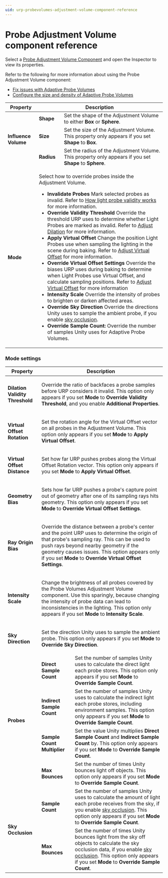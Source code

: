 ```yaml
---
uid: urp-probevolumes-adjustment-volume-component-reference
---
```

# Probe Adjustment Volume component reference

Select a [Probe Adjustment Volume Component](probevolumes-fixissues.md#add-a-probe-adjustment-volume-component) and open the Inspector to view its properties.

Refer to the following for more information about using the Probe Adjustment Volume component:

- [Fix issues with Adaptive Probe Volumes](probevolumes-fixissues.md)
- [Configure the size and density of Adaptive Probe Volumes](probevolumes-changedensity.md)

<table>
    <thead>
        <tr>
            <th><strong>Property</strong></th>
            <th colspan="2"><strong>Description</strong></th>
        </tr>
    </thead>
    <tbody>
        <tr>
            <td rowspan="4"><strong>Influence Volume</strong></td>
        </tr>
        <tr>
            <td><strong>Shape</strong></td>
            <td>Set the shape of the Adjustment Volume to either <strong>Box</strong> or <strong>Sphere</strong>.</td>
        </tr>
        <tr>
            <td><strong>Size</strong></td>
            <td>Set the size of the Adjustment Volume. This property only appears if you set <strong>Shape</strong> to <strong>Box</strong>. </td>
        </tr>
        <tr>
            <td><strong>Radius</strong></td>
            <td>Set the radius of the Adjustment Volume. This property only appears if you set <strong>Shape</strong> to <strong>Sphere</strong>.</td>
        </tr>
        <tr>
            <td><strong>Mode</strong></td>
            <td colspan="2">
                <p>Select how to override probes inside the Adjustment Volume.</p>
                <ul>
                    <li><strong>Invalidate Probes</strong> Mark selected probes as invalid. Refer to <a href="probevolumes-fixissues.md#how-light-probe-validity-works">How light probe validity works</a> for more information.</li>
                    <li><strong>Override Validity Threshold</strong> Override the threshold URP uses to determine whether Light Probes are marked as invalid. Refer to <a href="probevolumes-fixissues.md#adjust-dilation">Adjust Dilation</a> for more information.</li>
                    <li><strong>Apply Virtual Offset</strong> Change the position Light Probes use when sampling the lighting in the scene during baking. Refer to <a href="probevolumes-fixissues.md#adjust-virtual-offset">Adjust Virtual Offset</a> for more information.</li>
                    <li><strong>Override Virtual Offset Settings</strong> Override the biases URP uses during baking to determine when Light Probes use Virtual Offset, and calculate sampling positions. Refer to <a href="probevolumes-fixissues.md#adjust-virtual-offset">Adjust Virtual Offset</a> for more information</li>
                    <li><strong>Intensity Scale</strong> Override the intensity of probes to brighten or darken affected areas.</li>
                    <li><strong>Override Sky Direction</strong> Override the directions Unity uses to sample the ambient probe, if you enable <a href="probevolumes-skyocclusion.md">sky occlusion</a>.</li>
                    <li><strong>Override Sample Count:</strong> Override the number of samples Unity uses for Adaptive Probe Volumes.</li>                      
                </ul>
            </td>
        </tr>
    </tbody>
</table>

### Mode settings

<table>
    <thead>
        <tr>
            <th><strong>Property</strong></th>
            <th colspan="2"><strong>Description</strong></th>
        </tr>
    </thead>
    <tbody>
        <tr>
            <td><strong>Dilation Validity Threshold</strong></td>
            <td colspan="2">
                <p>Override the ratio of backfaces a probe samples before URP considers it invalid. This option only appears if you set <b>Mode</b> to <b>Override Validity Threshold</b>, and you enable <b>Additional Properties</b>.</p>
            </td>
        </tr>
        <tr>
            <td><strong>Virtual Offset Rotation</strong></td>
            <td colspan="2">
                <p>Set the rotation angle for the Virtual Offset vector on all probes in the Adjustment Volume. This option only appears if you set <b>Mode</b> to <b>Apply Virtual Offset</b>.</p>
            </td>
        </tr>
        <tr>
            <td><strong>Virtual Offset Distance</strong></td>
            <td colspan="2">
                <p>Set how far URP pushes probes along the Virtual Offset Rotation vector. This option only appears if you set <b>Mode</b> to <b>Apply Virtual Offset</b>.</p>
            </td>
        </tr>
        <tr>
            <td><strong>Geometry Bias</strong></td>
            <td colspan="2">
                <p>Sets how far URP pushes a probe's capture point out of geometry after one of its sampling rays hits geometry. This option only appears if you set <b>Mode</b> to <b>Override Virtual Offset Settings</b>.</p>
            </td>
        </tr>
        <tr>
            <td><strong>Ray Origin Bias</strong></td>
            <td colspan="2"><p>Override the distance between a probe's center and the point URP uses to determine the origin of that probe's sampling ray. This can be used to push rays beyond nearby geometry if the geometry causes issues. This option appears only if you set <b>Mode</b> to <b>Override Virtual Offset Settings</b>.</p>   
            </td>
        </tr>
        <tr>
            <td><strong>Intensity Scale</strong></td>
            <td colspan="2">
                <p>Change the brightness of all probes covered by the Probe Volumes Adjustment Volume component. Use this sparingly, because changing the intensity of probe data can lead to inconsistencies in the lighting. This option only appears if you set <strong>Mode</strong> to <strong>Intensity Scale</strong>.</p>
            </td>
        </tr>
        <tr>
            <td><strong>Sky Direction</strong></td>
            <td colspan="2">
                <p>Set the direction Unity uses to sample the ambient probe. This option only appears if you set <strong>Mode</strong> to <strong>Override Sky Direction</strong>.</p>
            </td>
        </tr>
        <tr>
            <td rowspan="5"><strong>Probes</strong></td>
        </tr>
        <tr>
            <td><strong>Direct Sample Count</strong></td>
            <td>Set the number of samples Unity uses to calculate the direct light each probe stores. This option only appears if you set <strong>Mode</strong> to <strong>Override Sample Count</strong>.</td>
        </tr>
        <tr>
            <td><strong>Indirect Sample Count</strong></td>
            <td>Set the number of samples Unity uses to calculate the indirect light each probe stores, including environment samples. This option only appears if you set <strong>Mode</strong> to <strong>Override Sample Count</strong>.</td>
        </tr>
        <tr>
            <td><strong>Sample Count Multiplier</strong></td>
            <td>Set the value Unity multiplies <strong>Direct Sample Count</strong> and <strong>Indirect Sample Count</strong> by. This option only appears if you set <strong>Mode</strong> to <strong>Override Sample Count</strong>.</td>
        </tr>
        <tr>
            <td><strong>Max Bounces</strong></td>
            <td>Set the number of times Unity bounces light off objects. This option only appears if you set <strong>Mode</strong> to <strong>Override Sample Count</strong>.</td>
        </tr>
        <tr>
            <td colspan="1" rowspan="10"><strong>Sky Occlusion</strong></td>
        </tr>        
        <tr>
            <td><strong>Sample Count</strong></td>
            <td>Set the number of samples Unity uses to calculate the amount of light each probe receives from the sky, if you enable <a href="probevolumes-skyocclusion.md">sky occlusion</a>. This option only appears if you set <strong>Mode</strong> to <strong>Override Sample Count</strong>.</td>
        </tr>
        <tr>
            <td><strong>Max Bounces</strong></td>
            <td>Set the number of times Unity bounces light from the sky off objects to calculate the sky occlusion data, if you enable <a href="probevolumes-skyocclusion.md">sky occlusion</a>. This option only appears if you set <strong>Mode</strong> to <strong>Override Sample Count</strong>.</td>
        </tr>        
    </tbody>
</table>
